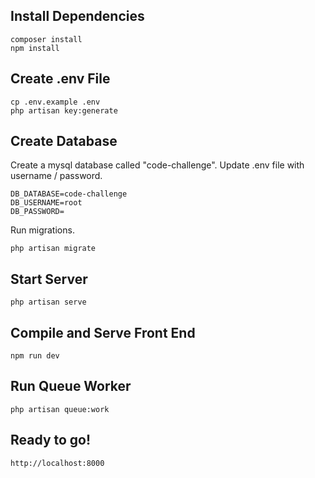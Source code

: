 
## Install Dependencies
```
composer install
npm install
```

## Create .env File
```
cp .env.example .env
php artisan key:generate
```

## Create Database

Create a mysql database called "code-challenge". 
Update .env file with username / password.
```
DB_DATABASE=code-challenge
DB_USERNAME=root
DB_PASSWORD=
```
Run migrations.
```
php artisan migrate
```

## Start Server
```
php artisan serve
```
## Compile and Serve Front End
```
npm run dev
```

## Run Queue Worker
```
php artisan queue:work
```

## Ready to go!
```
http://localhost:8000
```
